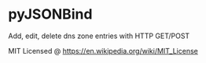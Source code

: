 pyJSONBind
==========

Add, edit, delete dns zone entries with HTTP GET/POST

MIT Licensed @ https://en.wikipedia.org/wiki/MIT_License
